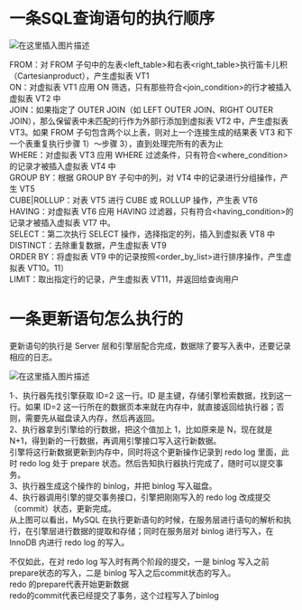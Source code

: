 # 一条SQL查询语句的执行顺序  
![在这里插入图片描述](https://img-blog.csdnimg.cn/direct/6a986d0a4b1645c79f2e12f774b75a7f.png)

FROM：对 FROM 子句中的左表<left_table>和右表<right_table>执行笛卡儿积（Cartesianproduct），产生虚拟表 VT1  
ON：对虚拟表 VT1 应用 ON 筛选，只有那些符合<join_condition>的行才被插入虚拟表 VT2 中  
JOIN：如果指定了 OUTER JOIN（如 LEFT OUTER JOIN、RIGHT OUTER JOIN），那么保留表中未匹配的行作为外部行添加到虚拟表 VT2 中，产生虚拟表 VT3。如果 FROM 子句包含两个以上表，则对上一个连接生成的结果表 VT3 和下一个表重复执行步骤 1）～步骤 3），直到处理完所有的表为止  
WHERE：对虚拟表 VT3 应用 WHERE 过滤条件，只有符合<where_condition>的记录才被插入虚拟表 VT4 中  
GROUP BY：根据 GROUP BY 子句中的列，对 VT4 中的记录进行分组操作，产生 VT5  
CUBE|ROLLUP：对表 VT5 进行 CUBE 或 ROLLUP 操作，产生表 VT6  
HAVING：对虚拟表 VT6 应用 HAVING 过滤器，只有符合<having_condition>的记录才被插入虚拟表 VT7 中。  
SELECT：第二次执行 SELECT 操作，选择指定的列，插入到虚拟表 VT8 中  
DISTINCT：去除重复数据，产生虚拟表 VT9  
ORDER BY：将虚拟表 VT9 中的记录按照<order_by_list>进行排序操作，产生虚拟表 VT10。11）  
LIMIT：取出指定行的记录，产生虚拟表 VT11，并返回给查询用户  
# 一条更新语句怎么执行的

更新语句的执行是 Server 层和引擎层配合完成，数据除了要写入表中，还要记录相应的日志。  

![在这里插入图片描述](https://img-blog.csdnimg.cn/direct/caaff465fac44583afbd2ef3b548a881.png)

1·、执行器先找引擎获取 ID=2 这一行。ID 是主键，存储引擎检索数据，找到这一行。如果 ID=2 这一行所在的数据页本来就在内存中，就直接返回给执行器；否则，需要先从磁盘读入内存，然后再返回。  
2、执行器拿到引擎给的行数据，把这个值加上 1，比如原来是 N，现在就是 N+1，得到新的一行数据，再调用引擎接口写入这行新数据。  
引擎将这行新数据更新到内存中，同时将这个更新操作记录到 redo log 里面，此时 redo log 处于 prepare 状态。然后告知执行器执行完成了，随时可以提交事务。  
3、执行器生成这个操作的 binlog，并把 binlog 写入磁盘。  
4、执行器调用引擎的提交事务接口，引擎把刚刚写入的 redo log 改成提交（commit）状态，更新完成。  
从上图可以看出，MySQL 在执行更新语句的时候，在服务层进行语句的解析和执行，在引擎层进行数据的提取和存储；同时在服务层对 binlog 进行写入，在 InnoDB 内进行 redo log 的写入。  

不仅如此，在对 redo log 写入时有两个阶段的提交，一是 binlog 写入之前prepare状态的写入，二是 binlog 写入之后commit状态的写入。  
redo 的prepare代表开始更新数据  
redo的commit代表已经提交了事务，这个过程写入了binlog  